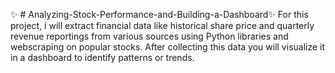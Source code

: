 ✨ # Analyzing-Stock-Performance-and-Building-a-Dashboard✨ 
 For this project, i will extract financial data like historical share price and quarterly revenue reportings from various sources using Python libraries and webscraping on popular stocks. After collecting this data you will visualize it in a dashboard to identify patterns or trends. 
